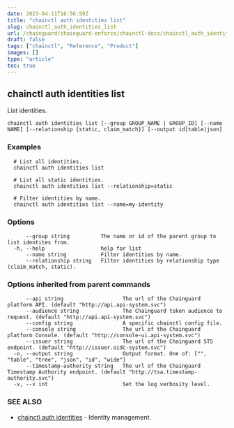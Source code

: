 ```yaml
---
date: 2023-04-11T16:56:59Z
title: "chainctl auth identities list"
slug: chainctl_auth_identities_list
url: /chainguard/chainguard-enforce/chainctl-docs/chainctl_auth_identities_list/
draft: false
tags: ["chainctl", "Reference", "Product"]
images: []
type: "article"
toc: true
---
```

## chainctl auth identities list

List identities.

```
chainctl auth identities list [--group GROUP_NAME | GROUP_ID] [--name NAME] [--relationship {static, claim_match}] [--output id|table|json]
```

### Examples

```
  # List all identities.
  chainctl auth identities list
  
  # List all static identities.
  chainctl auth identities list --relationship=static
  
  # Filter identities by name.
  chainctl auth identities list --name=my-identity
```

### Options

```
      --group string          The name or id of the parent group to list identites from.
  -h, --help                  help for list
      --name string           Filter identities by name.
      --relationship string   Filter identities by relationship type (claim_match, static).
```

### Options inherited from parent commands

```
      --api string                   The url of the Chainguard platform API. (default "http://api.api-system.svc")
      --audience string              The Chainguard token audience to request. (default "http://api.api-system.svc")
      --config string                A specific chainctl config file.
      --console string               The url of the Chainguard platform Console. (default "http://console-ui.api-system.svc")
      --issuer string                The url of the Chainguard STS endpoint. (default "http://issuer.oidc-system.svc")
  -o, --output string                Output format. One of: ["", "table", "tree", "json", "id", "wide"]
      --timestamp-authority string   The url of the Chainguard Timestamp Authority endpoint. (default "http://tsa.timestamp-authority.svc")
  -v, --v int                        Set the log verbosity level.
```

### SEE ALSO

* [chainctl auth identities](/chainguard/chainguard-enforce/chainctl-docs/chainctl_auth_identities/)	 - Identity management.

